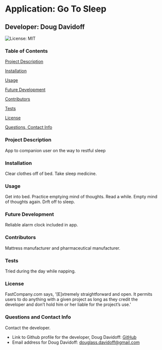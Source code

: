 # Application: Go To Sleep
## Developer: Doug Davidoff
 ![License: MIT](http://img.shields.io/static/v1?label=License&message=MIT&color=orange) 
### Table of Contents
[Project Description](#project-description)

[Installation](#installation)

[Usage](#usage)

[Future Development](#future-development)

[Contributors](#contributors)

[Tests](#tests)

[License](#license)

[Questions, Contact Info](#questions-and-contact-info)

### Project Description
 App to companion user on the way to restful sleep
### Installation
 Clear clothes off of bed. Take sleep medicine.
### Usage
 Get into bed. Practice emptying mind of thoughts. Read a while. Empty mind of thoughts again. Drft off to sleep.
### Future Development
 Reliable alarm clock included in app.
### Contributors
 Mattress manufacturer and pharmaceutical manufacturer.
### Tests
 Tried during the day while napping.
 ### License
 FastCompany.com says, '[E]xtremely straightforward and open. It permits users to do anything with a given project as long as they credit the developer and don’t hold him or her liable for the project’s use.'
### Questions and Contact Info
 Contact the developer.
 * Link to Github profile for the developer, Doug Davidoff: [GitHub](https://github.com/dougdavidoff)
 * Email address for Doug Davidoff: douglass.davidoff@gmail.com